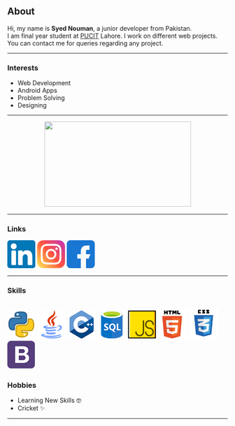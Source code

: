 <h2>About</h2>

<span>
  Hi, my name is <b>Syed Nouman</b>, a junior developer from Pakistan. <br>
I am final year student at <a href="http://pucit.edu.pk">PUCIT</a> Lahore. I work on different web projects. You can contact me for queries regarding any project.
</span>

---

<h3>Interests</h3>
<ul>
  <li>Web Development</li>
  <li>Android Apps</li>
   <li>Problem Solving</li>
   <li>Designing</li>
  
</ul>

---

<div align="center">
  
  <img height="195" src="https://github-readme-stats.vercel.app/api/top-langs/?username=NoumanShah042&layout=compact&langs_count=6&theme=tokyonight&hide_border=true" width="335px"/>
</div>

---


<h3>Links</h3>
 
<span><a  href="https://www.linkedin.com/in/syednouman042/" target="_blank" ><img src="assets/linkedin.png" height=64></a></span>
<span><a  href="https://www.instagram.com/noumanshah042/" target="_blank" ><img src="assets/instagram.png" height=64></a></span>
<span><a href="https://www.facebook.com/nouman.shah.378199"  target="_blank"><img src="assets/facebook.png" height=64></a></span> 


---

<h3>Skills</h3>

<span><img src="assets/python.png" height="64px"></span>
<span><img src="assets/java_.png" height="64px"></span>
<span><img src="assets/cpp.png" height="64px"></span>
<span><img src="assets/sql.png" height="64px"></span>
<span><img src="assets/js.png" height="64px"></span>
<span><img src="assets/html_.png" height="64px"></span>
<span><img src="assets/css_.png" height="70px"></span>
<span><img src="assets/bootstrap.png" height="64px"></span>
---

<h3>Hobbies</h3> 
<ul>
  <li>Learning New Skills 🤓</li> 
  <li>Cricket ✨</li>
</ul>

---

<!--
**NoumanShah042/NoumanShah042** is a ✨ _special_ ✨ repository because its `README.md` (this file) appears on your GitHub profile.

Here are some ideas to get you started:

- 🔭 I’m currently working on ...
- 🌱 I’m currently learning ...
- 👯 I’m looking to collaborate on ...
- 🤔 I’m looking for help with ...
- 💬 Ask me about ...
- 📫 How to reach me: ...
- 😄 Pronouns: ...
- ⚡ Fun fact: ...
-->
